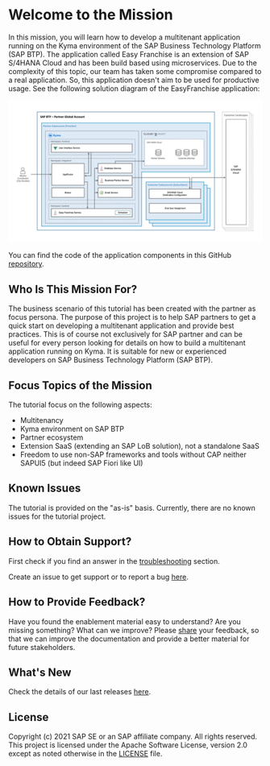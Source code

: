 # Welcome to the Mission

In this mission, you will learn how to develop a multitenant application running on the Kyma environment of the SAP Business Technology Platform (SAP BTP).
The application called Easy Franchise is an extension of SAP S/4HANA Cloud and has been build based using microservices. Due to the complexity of this topic, our team has taken some compromise compared to a real application. So, this application doesn't aim to be used for productive usage. See the following solution diagram of the EasyFranchise application:

![](documentation/images/easyfranchise-diagrams/Slide4.jpeg)

You can find the code of the application components in this GitHub [repository](/code).

## Who Is This Mission For?

The business scenario of this tutorial has been created with the partner as focus persona. The purpose of this project is to help SAP partners to get a quick start on developing a multitenant application and provide best practices. This is of course not exclusively for SAP partner and can be useful for every person looking for details on how to build a multitenant application running on Kyma. It is suitable for new or experienced developers on SAP Business Technology Platform (SAP BTP).

## Focus Topics of the Mission

The tutorial focus on the following aspects:
* Multitenancy
* Kyma environment on SAP BTP
* Partner ecosystem
* Extension SaaS (extending an SAP LoB solution), not a standalone SaaS
* Freedom to use non-SAP frameworks and tools without CAP neither SAPUI5 (but indeed SAP Fiori like UI)

## Known Issues

The tutorial is provided on the "as-is" basis. Currently, there are no known issues for the tutorial project.

## How to Obtain Support?

First check if you find an answer in the [troubleshooting](/documentation/troubleshooting/README.md) section.

Create an issue to get support or to report a bug [here](https://github.com/SAP-samples/btp-kyma-multitenant-extension/issues/new/choose).

## How to Provide Feedback?

Have you found the enablement material easy to understand? Are you missing something? What can we improve? Please [share](https://github.com/SAP-samples/btp-kyma-multitenant-extension/issues/new/choose) your feedback, so that we can improve the documentation and provide a better material for future stakeholders.

## What's New

Check the details of our last releases [here](/documentation/discover/whats-new/README.md).

## License

Copyright (c) 2021 SAP SE or an SAP affiliate company. All rights reserved. This project is licensed under the Apache Software License, version 2.0 except as noted otherwise in the [LICENSE](LICENSES/Apache-2.0.txt) file.
